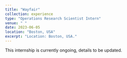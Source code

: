 ```yaml
---
title: "Wayfair"
collection: experience
type: "Operations Research Scientist Intern"
venue: " "
date: 2023-06-05
location: "Boston, USA"
excerpt: "Location: Boston, USA."
---
```


<div style="text-align: justify;">
This internship is currently ongoing, details to be updated.
</div>